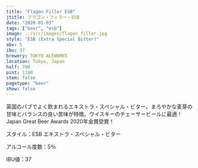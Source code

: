 ```yaml
---
title: "Flagon Filler ESB"
jtitle: フラゴン・フィラー・ESB
date: "2020-01-03"
tags: ["beer", "esb"]
image: ../src/images/flagon_filler.jpg
style: "ESB (Extra Special Bitter)"
abv: 5
ibu: 37
brewery: TOKYO ALEWORKS
location: Tokyo, Japan
half: 700
pint: 1100
stem: false
pagetype: "beer"
show: false
---
```


英国のパブでよく飲まれるエキストラ・スペシャル・ビター。まろやかな麦芽の甘味とバランスの良い苦味が特徴。ウイスキーのチェーサービールに最適！Japan Great Beer Awards 2020年金賞受賞！

スタイル：ESB エキストラ・スペシャル・ビター

アルコール度数：5％

IBU値：37
